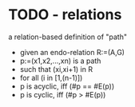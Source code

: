 
<!-- ======================================================================= -->
# TODO - relations

a relation-based definition of "path"

* given an endo-relation R:=(A,G)
* p:=(x1,x2,...,xn) is a path
* such that (xi,xi+1) in R
* for all (i in [1,(n-1)])
* p is acyclic, iff (#p == #E(p))
* p is cyclic, iff (#p > #E(p))
